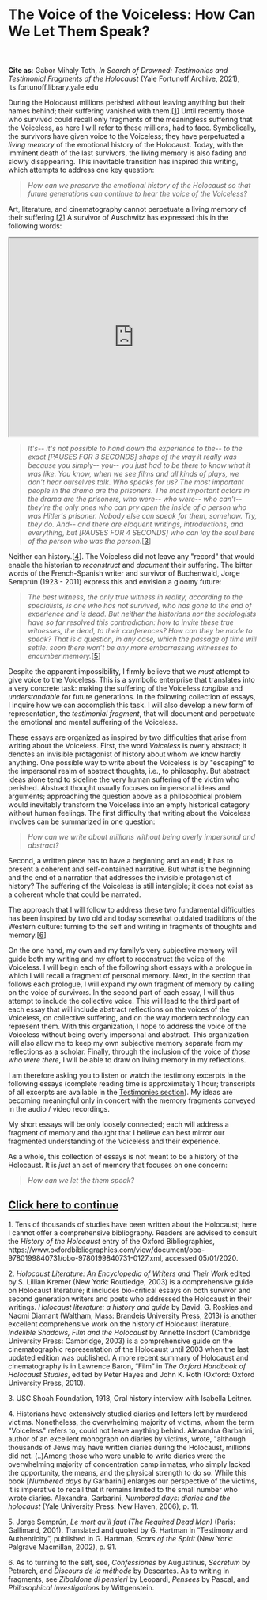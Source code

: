 # The Voice of the Voiceless: How Can We Let Them Speak?


 <br/><br/>
<b>Cite as</b>: Gabor Mihaly Toth, <i>In Search of Drowned: Testimonies and Testimonial Fragments of the Holocaust</i> (Yale Fortunoff Archive, 2021), lts.fortunoff.library.yale.edu

During the Holocaust millions perished without leaving anything but their names behind; their suffering vanished with them.[[1](#fn-1)] Until recently those who survived could recall only fragments of the meaningless suffering that the Voiceless, as here I will refer to these millions, had to face. Symbolically, the survivors have given voice to the Voiceless; they have perpetuated a <i>living memory</i> of the emotional history of the Holocaust. Today, with the imminent death of the last survivors, the living memory is also fading and slowly disappearing. This inevitable transition has inspired this writing, which attempts to address one key question:

><i>How can we preserve the emotional history of the Holocaust so that future generations can continue to hear the voice of the Voiceless?</i>

Art, literature, and cinematography cannot perpetuate a living memory of their suffering.[[2](#fn-2)] A survivor of Auschwitz has expressed this in the following words:

<iframe src="https://www.youtube.com/embed/ozD_0c_VhLE?start=677&end=765" height="400" width="1200" style="width: 100%;" allow="fullscreen"></iframe>

><i> It's-- it's not possible to hand down the experience to the-- to the exact [PAUSES FOR 3 SECONDS] shape of the way it really was because you simply-- you-- you just had to be there to know what it was like. You know, when we see films and all kinds of plays, we don't hear ourselves talk. Who speaks for us? The most important people in the drama are the prisoners. The most important actors in the drama are the prisoners, who were-- who were-- who can't-- they're the only ones who can pry open the inside of a person who was Hitler's prisoner. Nobody else can speak for them, somehow. Try, they do. And-- and there are eloquent writings, introductions, and everything, but [PAUSES FOR 4 SECONDS] who can lay the soul bare of the person who was the person.</i>[[3](#fn-3)]


Neither can history.[[4](#fn-4)]. The Voiceless did not leave any "record" that would enable the historian to <i>reconstruct</i> and <i>document</i> their suffering. The bitter words of the French-Spanish writer and survivor of Buchenwald, Jorge Semprún (1923 - 2011) express this and envision a gloomy future:

><i>The best witness, the only true witness in reality, according to the specialists, is one who has not survived, who has gone to the end of experience and is dead. But neither the historians nor the sociologists have so far resolved this contradiction: how to invite these true witnesses, the dead, to their conferences? How can they be made to speak? That is a question, in any case, which the passage of time will settle: soon there won’t be any more embarrassing witnesses to encumber memory.</i>[[5](#fn-5)] 


Despite the apparent impossibility, I firmly believe that we <i>must</i> attempt to give voice to the Voiceless. This is a symbolic enterprise that translates into a very concrete task: making the suffering of the Voiceless <i>tangible</i> and <i>understandable</i> for future generations. In the following collection of essays, I inquire how we can accomplish this task. I will also develop a new form of representation, the <i>testimonial fragment</i>, that will document and perpetuate the emotional and mental suffering of the Voiceless.

These essays are organized as inspired by two difficulties that arise from writing about the Voiceless. First, the word <i>Voiceless</i> is overly abstract; it denotes an invisible protagonist of history about whom we know hardly anything. One possible way to write about the Voiceless is by "escaping" to the impersonal realm of abstract thoughts, i.e., to philosophy. But abstract ideas alone tend to sideline the very human suffering of the victim who perished. Abstract thought usually focuses on impersonal ideas and arguments; approaching the question above as a philosophical problem would inevitably transform the Voiceless into an empty historical category without human feelings. The first difficulty that writing about the Voiceless involves can be summarized in one question: 

><i>How can we write about millions without being overly impersonal and abstract?</i>

Second, a written piece has to have a beginning and an end; it has to present a coherent and self-contained narrative. But what is the beginning and the end of a narration that addresses the invisible protagonist of history? The suffering of the Voiceless is still intangible; it does not exist as a coherent whole that could be narrated.

The approach that I will follow to address these two fundamental difficulties has been inspired by two old and today somewhat outdated traditions of the Western culture: turning to the self and writing in fragments of thoughts and memory.[[6](#fn-6)]

On the one hand, my own and my family’s very subjective memory will guide both my writing and my effort to reconstruct the voice of the Voiceless. I will begin each of the following short essays with a prologue in which I will recall a fragment of personal memory. Next, in the section that follows each prologue, I will expand my own fragment of memory by calling on the voice of survivors. In the second part of each essay, I will thus attempt to include the collective voice. This will lead to the third part of each essay that will include abstract reflections on the voices of the Voiceless, on collective suffering, and on the way modern technology can represent them. With this organization, I hope to address the voice of the Voiceless without being overly impersonal and abstract. This organization will also allow me to keep my own subjective memory separate from my reflections as a scholar. Finally, through the inclusion of the voice of <i>those who were there</i>, I will be able to draw on living memory in my reflections. 

I am therefore asking you to listen or watch the testimony excerpts in the following essays (complete reading time is approximately 1 hour; transcripts of all excerpts are available in the [Testimonies section](/explore)). My ideas are becoming meaningful only in concert with the memory fragments conveyed in the audio / video recordings.

My short essays will be only loosely connected; each will address a fragment of memory and thought that I believe can best mirror our fragmented understanding of the Voiceless and their experience.

As a whole, this collection of essays is not meant to be a history of the Holocaust. It is <i>just</i> an act of memory that focuses on one concern:

> <i>How can we let the them speak?</i>
> 


## <a href="essay-2">Click here to continue</a>


> 
<p id="fn-1" class="footnote">1. Tens of thousands of studies have been written about the Holocaust; here I cannot offer a comprehensive bibliography. Readers are advised to consult the <i>History of the Holocaust</i> entry of the Oxford Bibliographies, https://www.oxfordbibliographies.com/view/document/obo-9780199840731/obo-9780199840731-0127.xml, accessed 05/01/2020.</p>

<p id="fn-2" class="footnote">2. <i>Holocaust Literature: An Encyclopedia of Writers and Their Work</i> edited by S. Lillian Kremer (New York: Routledge, 2003) is a comprehensive guide on Holocaust literature; it includes bio-critical essays on both survivor and second generation writers and poets who addressed the Holocaust in their writings. <i>Holocaust literature: a history and guide</i> by David. G. Roskies and Naomi Diamant (Waltham, Mass: Brandeis University Press, 2013) is another excellent comprehensive work on the history of Holocaust literature. <i>Indelible Shadows, Film and the Holocaust</i> by Annette Insdorf (Cambridge University Press: Cambridge, 2003) is a comprehensive guide on the cinematographic representation of the Holocaust until 2003 when the last updated edition was published. A more recent summary of Holocaust and cinematography is in Lawrence Baron, “Film” in <i>The Oxford Handbook of Holocaust Studies</i>, edited by Peter Hayes and John K. Roth (Oxford: Oxford University Press, 2010).</p>

<p id="fn-3" class="footnote">3. USC Shoah Foundation, 1918, Oral history interview with Isabella Leitner.</p>

<p id="fn-4" class="footnote">4. Historians have extensively studied diaries and letters left by murdered victims. Nonetheless, the overwhelming majority of victims, whom the term "Voiceless" refers to, could not leave anything behind. Alexandra Garbarini, author of an excellent monograph on diaries by victims, wrote, "although thousands of Jews may have written diaries during the Holocaust, millions did not. (..)Among those who were unable to write diaries were the overwhelming majority of concentration camp inmates, who simply lacked the opportunity, the means, and the physical strength to do so. While this book [<i>Numbered days</i> by Garbarini] enlarges our perspective of the victims, it is imperative to recall that it remains limited to the small number who wrote diaries. Alexandra, Garbarini, <i>Numbered days: diaries and the holocaust</i> (Yale University Press: New Haven, 2006), p. 11.</p>

<p id="fn-5" class="footnote">5. Jorge Semprún, <i>Le mort qu’il faut (The Required Dead Man)</i> (Paris: Gallimard, 2001). Translated and quoted by
G. Hartman in “Testimony and Authenticity”, published in G. Hartman, <i>Scars of the Spirit</i> (New York: Palgrave
Macmillan, 2002), p. 91.</p>


<p id="fn-6" class="footnote">6. As to turning to the self, see, <i>Confessiones</i> by Augustinus, <i>Secretum</i> by Petrarch, and <i>Discours de la méthode</i> by Descartes. As to writing in fragments, see <i>Zibaldone di pensieri</i> by Leopardi, <i>Pensees</i> by Pascal, and <i>Philosophical Investigations</i> by Wittgenstein.</p>